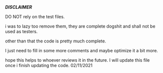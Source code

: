 ***DISCLAIMER***

DO NOT rely on the test files.

i was to lazy too remove them, they are complete dogshit and shall not be used as testers.

other than that the code is pretty much complete. 

I just need to fill in some more comments and maybe optimize it a bit more.

hope this helps to whoever reviews it in the future.
I will update this file once i finish updating the code.
02/11/2021

